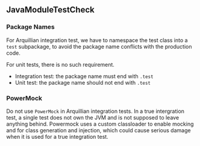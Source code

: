 ## JavaModuleTestCheck

### Package Names

For Arquillian integration test, we have to namespace the test class into a
`test` subpackage, to avoid the package name conflicts with the production code.

For unit tests, there is no such requirement.

- Integration test: the package name must end with `.test`
- Unit test: the package name should not end with `.test`

### PowerMock

Do not use `PowerMock` in Arquillian integration tests.
In a true intergration test, a single test does not own the JVM and is not
supposed to leave anything behind. Powermock uses a custom classloader to enable
mocking and for class generation and injection, which could cause serious damage
when it is used for a true integration test.